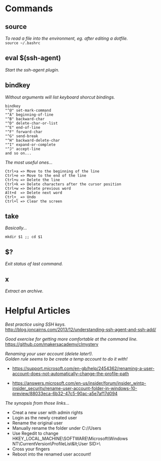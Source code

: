 # **Commands**

## **source**
_To read a file into the environment, eg. after editing a dotfile._<br>
`source ~/.bashrc`

## **eval $(ssh-agent)**

_Start the ssh-agent plugin._

## **bindkey**

_Without arguments will list keyboard shorcut bindings._

    bindkey
    "^@" set-mark-command
    "^A" beginning-of-line
    "^B" backward-char
    "^D" delete-char-or-list
    "^E" end-of-line
    "^F" forward-char
    "^G" send-break
    "^H" backward-delete-char
    "^I" expand-or-complete
    "^J" accept-line
    and so on...

_The most useful ones..._

    Ctrl+a => Move to the beginning of the line
    Ctrl+e => Move to the end of the line
    Ctrl+u => Delete the line
    Ctrl+k => Delete characters after the cursor position
    Ctrl+w => Delete previous word
    Alt+d  => Delete next word
    Ctrl+_ => Undo
    Ctrl+l => Clear the screen


## **take**

_Basically..._

`mkdir $1 ;; cd $1`

## **$?**

_Exit status of last command._

## **x**

_Extract an archive._

# **Helpful Articles**

_Best practice using SSH keys._<br>
http://blog.joncairns.com/2013/12/understanding-ssh-agent-and-ssh-add/

_Good exercise for getting more comfortable at the command line._
https://github.com/makersacademy/clmystery

_Renaming your user account (delete later!)._<br>
_Golden rule seems to be create a temp account to do it with!_<br>

* https://support.microsoft.com/en-gb/help/2454362/renaming-a-user-account-does-not-automatically-change-the-profile-path

* https://answers.microsoft.com/en-us/insider/forum/insider_wintp-insider_security/rename-user-account-folder-in-windows-10-preview/88033eca-6b32-47c5-90ac-a5e7af17d094

_The synopsis from those links..._

* Creat a new user with admin rights
* Login as the newly created user
* Rename the original user
* Manually rename the folder under C://Users
* Use Regedit to change HKEY_LOCAL_MACHINE\SOFTWARE\Microsoft\Windows NT\CurrentVersion\ProfileList\&lt;User SID&gt;\
* Cross your fingers
* Reboot into the renamed user account!
